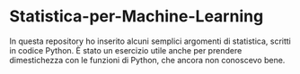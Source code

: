 # Statistica-per-Machine-Learning
In questa repository ho inserito alcuni semplici argomenti di statistica, scritti in codice Python. È stato un esercizio utile anche per prendere dimestichezza con le funzioni di Python, che ancora non conoscevo bene.


